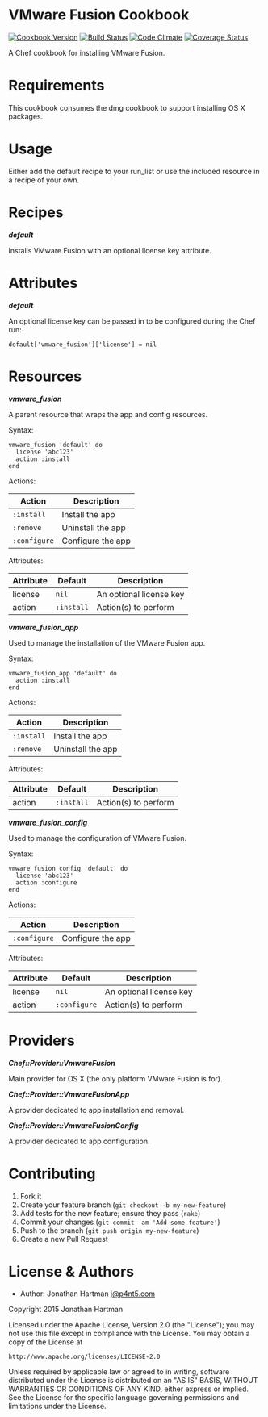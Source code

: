 VMware Fusion Cookbook
======================
[![Cookbook Version](https://img.shields.io/cookbook/v/vmware-fusion.svg)][cookbook]
[![Build Status](https://img.shields.io/travis/RoboticCheese/vmware-fusion-chef.svg)][travis]
[![Code Climate](https://img.shields.io/codeclimate/github/RoboticCheese/vmware-fusion-chef.svg)][codeclimate]
[![Coverage Status](https://img.shields.io/coveralls/RoboticCheese/vmware-fusion-chef.svg)][coveralls]

[cookbook]: https://supermarket.chef.io/cookbooks/vmware-fusion
[travis]: https://travis-ci.org/RoboticCheese/vmware-fusion-chef
[codeclimate]: https://codeclimate.com/github/RoboticCheese/vmware-fusion-chef
[coveralls]: https://coveralls.io/r/RoboticCheese/vmware-fusion-chef

A Chef cookbook for installing VMware Fusion.

Requirements
============

This cookbook consumes the dmg cookbook to support installing OS X packages.

Usage
=====

Either add the default recipe to your run_list or use the included resource in
a recipe of your own.

Recipes
=======

***default***

Installs VMware Fusion with an optional license key attribute.

Attributes
==========

***default***

An optional license key can be passed in to be configured during the Chef run:

    default['vmware_fusion']['license'] = nil

Resources
=========

***vmware_fusion***

A parent resource that wraps the app and config resources.

Syntax:

    vmware_fusion 'default' do
      license 'abc123'
      action :install
    end

Actions:

| Action       | Description       |
|--------------|-------------------|
| `:install`   | Install the app   |
| `:remove`    | Uninstall the app |
| `:configure` | Configure the app |

Attributes:

| Attribute  | Default        | Description             |
|------------|----------------|-------------------------|
| license    | `nil`          | An optional license key |
| action     | `:install`     | Action(s) to perform    |

***vmware_fusion_app***

Used to manage the installation of the VMware Fusion app.

Syntax:

    vmware_fusion_app 'default' do
      action :install
    end

Actions:

| Action     | Description       |
|------------|-------------------|
| `:install` | Install the app   |
| `:remove`  | Uninstall the app |

Attributes:

| Attribute  | Default        | Description             |
|------------|----------------|-------------------------|
| action     | `:install`     | Action(s) to perform    |

***vmware_fusion_config***

Used to manage the configuration of VMware Fusion.

Syntax:

    vmware_fusion_config 'default' do
      license 'abc123'
      action :configure
    end

Actions:

| Action       | Description       |
|--------------|-------------------|
| `:configure` | Configure the app |

Attributes:

| Attribute  | Default        | Description             |
|------------|----------------|-------------------------|
| license    | `nil`          | An optional license key |
| action     | `:configure`   | Action(s) to perform    |

Providers
=========

***Chef::Provider::VmwareFusion***

Main provider for OS X (the only platform VMware Fusion is for).

***Chef::Provider::VmwareFusionApp***

A provider dedicated to app installation and removal.

***Chef::Provider::VmwareFusionConfig***

A provider dedicated to app configuration.

Contributing
============

1. Fork it
2. Create your feature branch (`git checkout -b my-new-feature`)
3. Add tests for the new feature; ensure they pass (`rake`)
4. Commit your changes (`git commit -am 'Add some feature'`)
5. Push to the branch (`git push origin my-new-feature`)
6. Create a new Pull Request

License & Authors
=================
- Author: Jonathan Hartman <j@p4nt5.com>

Copyright 2015 Jonathan Hartman

Licensed under the Apache License, Version 2.0 (the "License");
you may not use this file except in compliance with the License.
You may obtain a copy of the License at

    http://www.apache.org/licenses/LICENSE-2.0

Unless required by applicable law or agreed to in writing, software
distributed under the License is distributed on an "AS IS" BASIS,
WITHOUT WARRANTIES OR CONDITIONS OF ANY KIND, either express or implied.
See the License for the specific language governing permissions and
limitations under the License.
